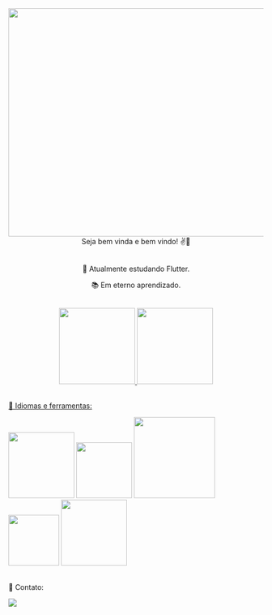  <img src="https://media.giphy.com/media/piFGZ3Vxk2NHOAPgE3/giphy.gif"  width="900" height="450" />


<div align="center">
Seja bem vinda e bem vindo!
✌️👋
 </div><br>
<div align="center">

🌱 Atualmente estudando Flutter.
  
📚 Em eterno aprendizado.

</div><br>


<div align="center">
  <a href="https://github.com/GabrielBento299">
  <img height="150em" src="https://github-readme-stats.vercel.app/api?username=GabrielBento299&show_icons=true&theme=gruvbox&include_all_commits=true&count_private=true"/>
  <img height="150em" src="https://github-readme-stats.vercel.app/api/top-langs/?username=GabrielBento299&layout=compact&langs_count=7&theme=gruvbox"/>
</div>  
  <br>
  
  🚀 Idiomas e ferramentas:  <br>

 <div>
  	<img width="130" src="https://img.shields.io/badge/HTML5-E34F26?style=for-the-badge&logo=html5&logoColor=white"></a>
  	<img width="110" src="https://img.shields.io/badge/CSS3-1572B6?style=for-the-badge&logo=css3&logoColor=white"></a>
    <img width="160" src="https://img.shields.io/badge/JavaScript-323330?style=for-the-badge&logo=javascript&logoColor=F7DF1E"></a>
    <img width="100" src="https://img.shields.io/badge/Dart-0175C2?style=for-the-badge&logo=dart&logoColor=white"></a>
    <img width="130" src="https://img.shields.io/badge/Flutter-02569B?style=for-the-badge&logo=flutter&logoColor=white"></a>
</div>  <br>

📱 Contato:  

 <a href="https://www.linkedin.com/in/santosgabriel299/" target="_blank"><img src="https://img.shields.io/badge/-LinkedIn-%230077B5?style=for-the-badge&logo=linkedin&logoColor=white" target="_blank"></a>

 
 


